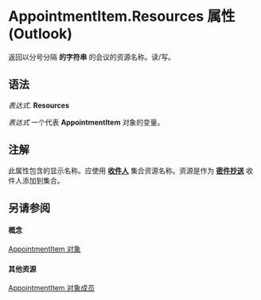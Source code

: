 
# AppointmentItem.Resources 属性 (Outlook)

返回以分号分隔 **的字符串** 的会议的资源名称。读/写。


## 语法

 _表达式_. **Resources**

 _表达式_ 一个代表 **AppointmentItem** 对象的变量。


## 注解

此属性包含的显示名称。应使用 **[收件人](774f56b7-4de8-9584-60cd-4fbf361f4c85.md)** 集合资源名称。资源是作为 **[密件抄送](6454f9b1-1bfa-d4d4-ca95-7a19db920977.md)** 收件人添加到集合。


## 另请参阅


#### 概念


[AppointmentItem 对象](204a409d-654e-27aa-643a-8344c631b82d.md)
#### 其他资源


[AppointmentItem 对象成员](c72c459d-6d3c-7a05-aa4a-b1b767ddc0b2.md)
